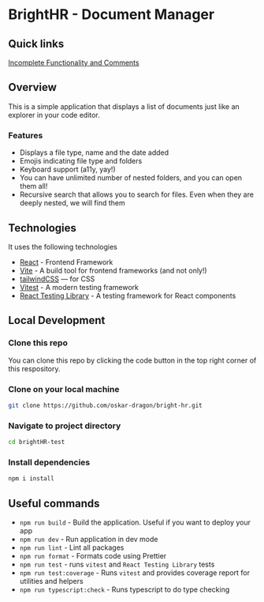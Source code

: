 # BrightHR - Document Manager

## Quick links
[Incomplete Functionality and Comments](./docs/notes.md)

## Overview
This is a simple application that displays a list of documents just like an explorer in your code editor. 

### Features
- Displays a file type, name and the date added
- Emojis indicating file type and folders
- Keyboard support (a11y, yay!)
- You can have unlimited number of nested folders, and you can open them all!
- Recursive search that allows you to search for files. Even when they are deeply nested, we will find them

## Technologies
It uses the following technologies

- [React](https://react.dev) - Frontend Framework
- [Vite](https://vite.dev/) - A build tool for frontend frameworks (and not only!)
- [tailwindCSS](https://tailwindcss.com/) — for CSS
- [Vitest](https://vitest.dev) - A modern testing framework
- [React Testing Library](https://testing-library.com/) - A testing framework for React components


## Local Development

### Clone this repo

You can clone this repo by clicking the code button in the top right corner of this respository.

### Clone on your local machine
```bash
git clone https://github.com/oskar-dragon/bright-hr.git
```

### Navigate to project directory
```bash
cd brightHR-test
```

### Install dependencies
```bash
npm i install
```

## Useful commands

- `npm run build` - Build the application. Useful if you want to deploy your app
- `npm run dev` - Run application in dev mode
- `npm run lint` - Lint all packages
- `npm run format` - Formats code using Prettier
- `npm run test` - runs `vitest` and `React Testing Library` tests
- `npm run test:coverage` - Runs `vitest` and provides coverage report for utilities and helpers
- `npm run typescript:check` - Runs typescript to do type checking

